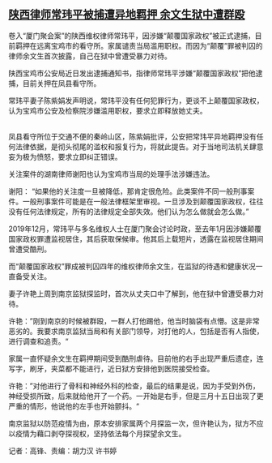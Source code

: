 <!--1618820306000-->
[陕西律师常玮平被捕遭异地羁押  余文生狱中遭群殴](https://www.rfa.org/mandarin/yataibaodao/renquanfazhi/gf-04192021041819.html)
------

<p><span style="font-weight: 400;">卷入“厦门聚会案”的陕西维权律师常玮平，因涉嫌“颠覆国家政权”被正式逮捕，目前羁押在远离宝鸡市的看守所。家属谴责当局滥用职权。而因为“颠覆”罪被判囚的律师余文生首次披露，自己在狱中曾遭受暴力对待。</span></p><p><span style="font-weight: 400;">陕西宝鸡市公安局近日发出逮捕通知书，指律师常玮平涉嫌“颠覆国家政权”把他逮捕，目前关押在凤县看守所。</span></p><p></p><p><span style="font-weight: 400;">常玮平妻子陈紫娟发声明说，常玮平没有任何犯罪行为，更谈不上颠覆国家政权，认为宝鸡市公安及检察院涉嫌滥用职权，要求立即释放她丈夫。</span></p><p><span style="font-weight: 400;"><br/></span><span style="font-weight: 400;">凤县看守所位于交通不便的秦岭山区，陈紫娟批评，公安把常玮平异地羁押没有任何法律依据，是彻头彻尾的滥权和报复行为，将就此提告。对于当地司法机关肆意妄为极为愤怒，要求立即纠正错误。</span></p><p></p><p><span style="font-weight: 400;">关注案件的湖南律师谢阳也认为宝鸡市当局的处理手法涉嫌违法。</span></p><p></p><p><span style="font-weight: 400;">谢阳： “如果他的关注度一旦被降低，那肯定很危险。此类案件不同一般刑事案件。一般刑事案件可能是在一般法律框架里审视。一旦涉及到颠覆国家政权，往往没有任何法律规定，所有的法律规定全部失效。他们认为怎么做就会怎么做。”</span></p><p></p><p><span style="font-weight: 400;">2019年12月，常玮平与多名维权人士在厦门聚会讨论时政，至去年1月因涉嫌颠覆国家政权罪遭监视居住，其后获取保候审。他其后上载短片，透露在监视居住期间曾遭受酷刑。</span></p><p></p><p><span style="font-weight: 400;">而“颠覆国家政权”罪成被判囚四年的维权律师余文生，在监狱的待遇和健康状况一直备受关注。</span></p><p></p><p><span style="font-weight: 400;">妻子许艳上周到南京监狱探监时，首次从丈夫口中了解到，他在狱中曾遭受暴力对待。</span></p><p></p><p><span style="font-weight: 400;">许艳：”刚到南京的时候被群殴，一群人打他踢他，他当时脑袋有点懵。这是非常恶劣的。我要求南京监狱当局和有关部门领导，对打他的人，包括是否有人指使，进行调查和追责。“</span></p><p></p><p><span style="font-weight: 400;">家属一直怀疑余文生在羁押期间受到酷刑虐待。目前他的右手出现严重后遗症，连写字，刷牙，夹菜都不能进行，近日狱方安排他到医院接受检查。</span></p><p></p><p><span style="font-weight: 400;">许艳：”对他进行了骨科和神经外科的检查，最后的结果是说，因为手受到外伤，神经受损所致，后来就给他开了一个药。一开始是右手，但是三月十五日出现了更严重的情形，他说他的左手也开始颤抖。“</span></p><p></p><p><span style="font-weight: 400;">南京监狱以防范疫情为由，原本安排家属两个月探监一次，但许艳认为，狱方不应以疫情为藉口剥夺探视权，坚持依法每个月探望余文生。</span></p><p></p><p><span style="font-weight: 400;">记者：高锋、责编：胡力汉 许书婷</span></p><p><br/><br/></p>
